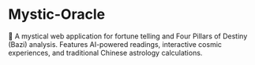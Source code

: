 # Mystic-Oracle
🔮 A mystical web application for fortune telling and Four Pillars of Destiny (Bazi) analysis. Features AI-powered readings, interactive cosmic experiences, and traditional Chinese astrology calculations.
